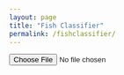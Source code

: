 ```yaml
---
layout: page
title: "Fish Classifier"
permalink: /fishclassifier/
---
```


<input id="photo" type="file">
<div id="results"></div>
<script>
  async function loaded(reader) {
    const response = await fetch('https://hf.space/embed/FelixWedel/FishIdentifier/+/api/predict', {
      method: "POST", body: JSON.stringify({ "data": [reader.result] }),
      headers: { "Content-Type": "application/json" }
    });
    const json = await response.json();
    const label = json['data'][0]['confidences'][0]['label'];
    results.innerHTML = `<br/><img src="${reader.result}" width="300"> <p>${label}</p>`
  }
  function read() {
    const reader = new FileReader();
    reader.addEventListener('load', () => loaded(reader))
    reader.readAsDataURL(photo.files[0]);
  }
  photo.addEventListener('input', read);
</script>
